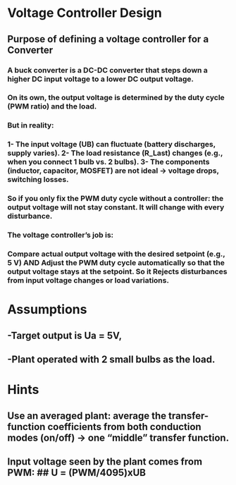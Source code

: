 # Voltage Controller Design
## Purpose of defining a voltage controller for a Converter
### A buck converter is a DC-DC converter that steps down a higher DC input voltage to a lower DC output voltage. 
### On its own, the output voltage is determined by the duty cycle (PWM ratio) and the load.
### But in reality:
### 1- The input voltage (UB) can fluctuate (battery discharges, supply varies). 2- The load resistance (R_Last) changes (e.g., when you connect 1 bulb vs. 2 bulbs). 3- The components (inductor, capacitor, MOSFET) are not ideal → voltage drops, switching losses.
### So if you only fix the PWM duty cycle without a controller: the output voltage will not stay constant. It will change with every disturbance.

### The voltage controller’s job is:
### Compare actual output voltage with the desired setpoint (e.g., 5 V) AND Adjust the PWM duty cycle automatically so that the output voltage stays at the setpoint. So it Rejects disturbances from input voltage changes or load variations.

# Assumptions
## -Target output is Ua = 5V, 
## -Plant operated with 2 small bulbs as the load.
# Hints
## Use an averaged plant: average the transfer-function coefficients from both conduction modes (on/off) → one “middle” transfer function.
## Input voltage seen by the plant comes from PWM: ## U = (PWM/4095)xUB
